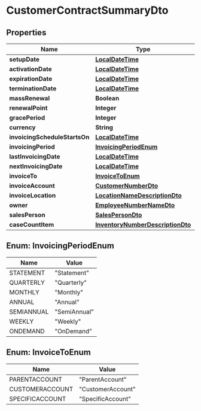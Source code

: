 
# CustomerContractSummaryDto

## Properties
Name | Type | Description | Notes
------------ | ------------- | ------------- | -------------
**setupDate** | [**LocalDateTime**](LocalDateTime.md) |  |  [optional]
**activationDate** | [**LocalDateTime**](LocalDateTime.md) |  |  [optional]
**expirationDate** | [**LocalDateTime**](LocalDateTime.md) |  |  [optional]
**terminationDate** | [**LocalDateTime**](LocalDateTime.md) |  |  [optional]
**massRenewal** | **Boolean** |  |  [optional]
**renewalPoint** | **Integer** |  |  [optional]
**gracePeriod** | **Integer** |  |  [optional]
**currency** | **String** |  |  [optional]
**invoicingScheduleStartsOn** | [**LocalDateTime**](LocalDateTime.md) |  |  [optional]
**invoicingPeriod** | [**InvoicingPeriodEnum**](#InvoicingPeriodEnum) |  |  [optional]
**lastInvoicingDate** | [**LocalDateTime**](LocalDateTime.md) |  |  [optional]
**nextInvoicingDate** | [**LocalDateTime**](LocalDateTime.md) |  |  [optional]
**invoiceTo** | [**InvoiceToEnum**](#InvoiceToEnum) |  |  [optional]
**invoiceAccount** | [**CustomerNumberDto**](CustomerNumberDto.md) |  |  [optional]
**invoiceLocation** | [**LocationNameDescriptionDto**](LocationNameDescriptionDto.md) |  |  [optional]
**owner** | [**EmployeeNumberNameDto**](EmployeeNumberNameDto.md) |  |  [optional]
**salesPerson** | [**SalesPersonDto**](SalesPersonDto.md) |  |  [optional]
**caseCountItem** | [**InventoryNumberDescriptionDto**](InventoryNumberDescriptionDto.md) |  |  [optional]


<a name="InvoicingPeriodEnum"></a>
## Enum: InvoicingPeriodEnum
Name | Value
---- | -----
STATEMENT | &quot;Statement&quot;
QUARTERLY | &quot;Quarterly&quot;
MONTHLY | &quot;Monthly&quot;
ANNUAL | &quot;Annual&quot;
SEMIANNUAL | &quot;SemiAnnual&quot;
WEEKLY | &quot;Weekly&quot;
ONDEMAND | &quot;OnDemand&quot;


<a name="InvoiceToEnum"></a>
## Enum: InvoiceToEnum
Name | Value
---- | -----
PARENTACCOUNT | &quot;ParentAccount&quot;
CUSTOMERACCOUNT | &quot;CustomerAccount&quot;
SPECIFICACCOUNT | &quot;SpecificAccount&quot;



